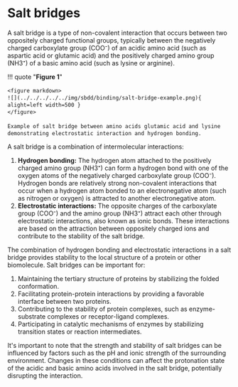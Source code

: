 # Salt bridges

A salt bridge is a type of non-covalent interaction that occurs between two oppositely charged functional groups, typically between the negatively charged carboxylate group (COO⁻) of an acidic amino acid (such as aspartic acid or glutamic acid) and the positively charged amino group (NH3⁺) of a basic amino acid (such as lysine or arginine).

!!! quote "**Figure 1**"

    <figure markdown>
    ![](../../../../../img/sbdd/binding/salt-bridge-example.png){ alight=left width=500 }
    </figure>

    Example of salt bridge between amino acids glutamic acid and lysine demonstrating electrostatic interaction and hydrogen bonding.

A salt bridge is a combination of intermolecular interactions:

1.  **Hydrogen bonding:** The hydrogen atom attached to the positively charged amino group (NH3⁺) can form a hydrogen bond with one of the oxygen atoms of the negatively charged carboxylate group (COO⁻).
    Hydrogen bonds are relatively strong non-covalent interactions that occur when a hydrogen atom bonded to an electronegative atom (such as nitrogen or oxygen) is attracted to another electronegative atom.
2.  **Electrostatic interactions:** The opposite charges of the carboxylate group (COO⁻) and the amino group (NH3⁺) attract each other through electrostatic interactions, also known as ionic bonds.
    These interactions are based on the attraction between oppositely charged ions and contribute to the stability of the salt bridge.

The combination of hydrogen bonding and electrostatic interactions in a salt bridge provides stability to the local structure of a protein or other biomolecule.
Salt bridges can be important for:

1.  Maintaining the tertiary structure of proteins by stabilizing the folded conformation.
2.  Facilitating protein-protein interactions by providing a favorable interface between two proteins.
3.  Contributing to the stability of protein complexes, such as enzyme-substrate complexes or receptor-ligand complexes.
4.  Participating in catalytic mechanisms of enzymes by stabilizing transition states or reaction intermediates.

It's important to note that the strength and stability of salt bridges can be influenced by factors such as the pH and ionic strength of the surrounding environment.
Changes in these conditions can affect the protonation state of the acidic and basic amino acids involved in the salt bridge, potentially disrupting the interaction.
